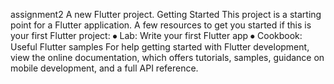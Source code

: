 assignment2
A new Flutter project.
Getting Started
This project is a starting point for a Flutter application.
A few resources to get you started if this is your first Flutter project:
⦁	Lab: Write your first Flutter app
⦁	Cookbook: Useful Flutter samples
For help getting started with Flutter development, view the
online documentation, which offers tutorials,
samples, guidance on mobile development, and a full API reference.
